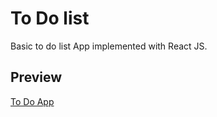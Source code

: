 # To Do list

Basic to do list App implemented with React JS.

## Preview
[To Do App](https://baboshi02.github.io/To-Do-List-React/)
